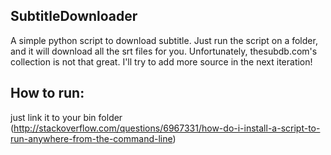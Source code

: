 ## SubtitleDownloader
A simple python script to download subtitle. Just run the script on a folder, and it will download all the srt files for you.
Unfortunately, thesubdb.com's collection is not that great. I'll try to add more source in the next iteration!

## How to run:
just link it to your bin folder (http://stackoverflow.com/questions/6967331/how-do-i-install-a-script-to-run-anywhere-from-the-command-line)
